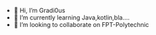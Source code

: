 - 👋 Hi, I’m Gradi0us
- 🌱 I’m currently learning Java,kotlin,bla....
- 💞️ I’m looking to collaborate on FPT-Polytechnic

<!---
Gradi0us/Gradi0us is a ✨ special ✨ repository because its `README.md` (this file) appears on your GitHub profile.
You can click the Preview link to take a look at your changes.
--->
